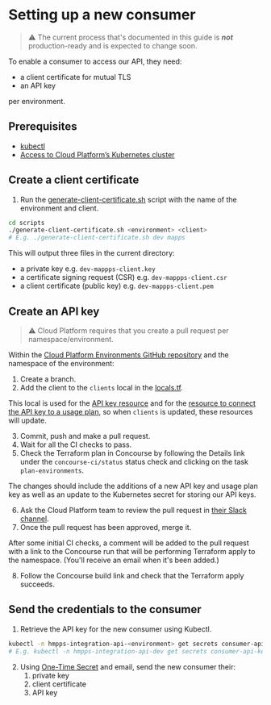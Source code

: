 # Setting up a new consumer

> ⚠️ The current process that's documented in this guide
> is ***not*** production-ready and is expected to change soon.

To enable a consumer to access our API, they need:

- a client certificate for mutual TLS
- an API key

per environment.

## Prerequisites

- [kubectl](https://kubernetes.io/docs/tasks/tools/#kubectl)
- [Access to Cloud Platform’s Kubernetes cluster](https://user-guide.cloud-platform.service.justice.gov.uk/documentation/getting-started/kubectl-config.html#installing-kubectl)

## Create a client certificate

1. Run the [generate-client-certificate.sh](/scripts/generate-client-certificate.sh) script with the name of the environment and client.

```bash
cd scripts
./generate-client-certificate.sh <environment> <client>
# E.g. ./generate-client-certificate.sh dev mapps
```

This will output three files in the current directory:

- a private key e.g. `dev-mappps-client.key`
- a certificate signing request (CSR) e.g. `dev-mappps-client.csr`
- a client certificate (public key) e.g. `dev-mappps-client.pem`

## Create an API key

> ⚠️ Cloud Platform requires that you create a pull request per namespace/environment.

Within the [Cloud Platform Environments GitHub repository](https://github.com/ministryofjustice/cloud-platform-environments/tree/main) and the namespace of the environment:

1. Create a branch.
2. Add the client to the `clients` local in the [locals.tf](https://github.com/ministryofjustice/cloud-platform-environments/blob/aa34840fcc4d20b10e8d5785cf0039eefe411113/namespaces/live.cloud-platform.service.justice.gov.uk/hmpps-integration-api-dev/resources/locals.tf#L13).

This local is used for the [API key resource](https://github.com/ministryofjustice/cloud-platform-environments/blob/8d1506b8cb53511e075602910cb47eef4a8759d1/namespaces/live.cloud-platform.service.justice.gov.uk/hmpps-integration-api-dev/resources/api_gateway.tf#L144-L147)
and for the [resource to connect the API key to a usage plan](https://github.com/ministryofjustice/cloud-platform-environments/blob/8d1506b8cb53511e075602910cb47eef4a8759d1/namespaces/live.cloud-platform.service.justice.gov.uk/hmpps-integration-api-dev/resources/api_gateway.tf#L158-L164), so when `clients`
is updated, these resources will update.

3. Commit, push and make a pull request.
4. Wait for all the CI checks to pass.
5. Check the Terraform plan in Concourse by following the Details link under the `concourse-ci/status` status check and clicking on the task `plan-environments`.

The changes should include the additions of a new API key and usage plan key as well
as an update to the Kubernetes secret for storing our API keys.

6. Ask the Cloud Platform team to review the pull request in [their Slack channel](https://moj.enterprise.slack.com/archives/C57UPMZLY).
7. Once the pull request has been approved, merge it.

After some initial CI checks, a comment will be added to the pull request with a link
to the Concourse run that will be performing Terraform apply to the namespace. (You'll receive an email when it's been added.)

8. Follow the Concourse build link and check that the Terraform apply succeeds.

## Send the credentials to the consumer

1. Retrieve the API key for the new consumer using Kubectl.

```bash
kubectl -n hmpps-integration-api-<environment> get secrets consumer-api-keys -o json | jq -r '.data.<client>' | base64 -d
# E.g. kubectl -n hmpps-integration-api-dev get secrets consumer-api-keys -o json | jq -r '.data.dev' | base64 -d
```

2. Using [One-Time Secret](https://onetimesecret.com/) and email, send the new consumer their:
   1. private key
   2. client certificate
   3. API key
